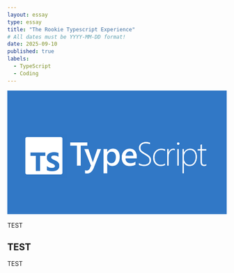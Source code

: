 ```yaml
---
layout: essay
type: essay
title: "The Rookie Typescript Experience"
# All dates must be YYYY-MM-DD format!
date: 2025-09-10
published: true
labels:
  - TypeScript
  - Coding
---
```


<img class="img-fluid" src="../img/TypeScript.psd.jpg">

TEST

## TEST

TEST
